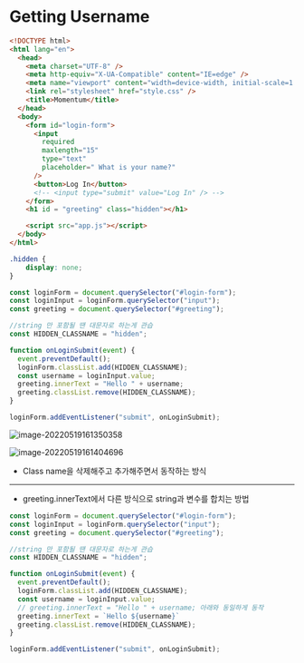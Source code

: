 # Getting Username

```html
<!DOCTYPE html>
<html lang="en">
  <head>
    <meta charset="UTF-8" />
    <meta http-equiv="X-UA-Compatible" content="IE=edge" />
    <meta name="viewport" content="width=device-width, initial-scale=1.0" />
    <link rel="stylesheet" href="style.css" />
    <title>Momentum</title>
  </head>
  <body>
    <form id="login-form">
      <input
        required
        maxlength="15"
        type="text"
        placeholder=" What is your name?"
      />
      <button>Log In</button>
      <!-- <input type="submit" value="Log In" /> -->
    </form>
    <h1 id = "greeting" class="hidden"></h1>

    <script src="app.js"></script>
  </body>
</html>
```

```css
.hidden {
    display: none;
}
```

```javascript
const loginForm = document.querySelector("#login-form");
const loginInput = loginForm.querySelector("input");
const greeting = document.querySelector("#greeting");

//string 만 포함될 땐 대문자로 하는게 관습
const HIDDEN_CLASSNAME = "hidden";

function onLoginSubmit(event) {
  event.preventDefault();
  loginForm.classList.add(HIDDEN_CLASSNAME);
  const username = loginInput.value;
  greeting.innerText = "Hello " + username;
  greeting.classList.remove(HIDDEN_CLASSNAME);
}

loginForm.addEventListener("submit", onLoginSubmit);
```

![image-20220519161350358](C:\Users\hanju\TIL\image.assets\image-20220519161350358.png)

![image-20220519161404696](C:\Users\hanju\TIL\image.assets\image-20220519161404696.png)

- Class name을 삭제해주고 추가해주면서 동작하는 방식

---

- greeting.innerText에서 다른 방식으로 string과 변수를 합치는 방법

```javascript
const loginForm = document.querySelector("#login-form");
const loginInput = loginForm.querySelector("input");
const greeting = document.querySelector("#greeting");

//string 만 포함될 땐 대문자로 하는게 관습
const HIDDEN_CLASSNAME = "hidden";

function onLoginSubmit(event) {
  event.preventDefault();
  loginForm.classList.add(HIDDEN_CLASSNAME);
  const username = loginInput.value;
  // greeting.innerText = "Hello " + username; 아래와 동일하게 동작
  greeting.innerText = `Hello ${username}`
  greeting.classList.remove(HIDDEN_CLASSNAME);
}

loginForm.addEventListener("submit", onLoginSubmit);

```


